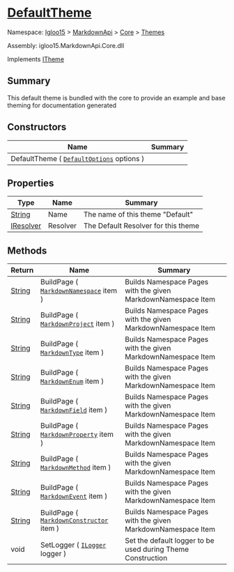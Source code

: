 # [DefaultTheme](./DefaultTheme.md)

Namespace: [Igloo15]() > [MarkdownApi]() > [Core](./../README.md) > [Themes](./README.md)

Assembly: igloo15.MarkdownApi.Core.dll

Implements [ITheme](./../Interfaces/ITheme.md)

## Summary
This default theme is bundled with the core to provide an example and base theming for documentation generated

## Constructors

| Name | Summary | 
| --- | --- | 
| DefaultTheme ( [`DefaultOptions`](./Default/DefaultOptions.md) options ) |  | 


## Properties

| Type | Name | Summary | 
| --- | --- | --- | 
| [String](https://docs.microsoft.com/en-us/dotnet/api/System.String) | Name | The name of this theme "Default" | 
| [IResolver](./../Interfaces/IResolver.md) | Resolver | The Default Resolver for this theme | 


## Methods

| Return | Name | Summary | 
| --- | --- | --- | 
| [String](https://docs.microsoft.com/en-us/dotnet/api/System.String) | BuildPage ( [`MarkdownNamespace`](./../MarkdownItems/MarkdownNamespace.md) item ) | Builds Namespace Pages with the given MarkdownNamespace Item | 
| [String](https://docs.microsoft.com/en-us/dotnet/api/System.String) | BuildPage ( [`MarkdownProject`](./../MarkdownItems/MarkdownProject.md) item ) | Builds Namespace Pages with the given MarkdownNamespace Item | 
| [String](https://docs.microsoft.com/en-us/dotnet/api/System.String) | BuildPage ( [`MarkdownType`](./../MarkdownItems/MarkdownType.md) item ) | Builds Namespace Pages with the given MarkdownNamespace Item | 
| [String](https://docs.microsoft.com/en-us/dotnet/api/System.String) | BuildPage ( [`MarkdownEnum`](./../MarkdownItems/MarkdownEnum.md) item ) | Builds Namespace Pages with the given MarkdownNamespace Item | 
| [String](https://docs.microsoft.com/en-us/dotnet/api/System.String) | BuildPage ( [`MarkdownField`](./../MarkdownItems/TypeParts/MarkdownField.md) item ) | Builds Namespace Pages with the given MarkdownNamespace Item | 
| [String](https://docs.microsoft.com/en-us/dotnet/api/System.String) | BuildPage ( [`MarkdownProperty`](./../MarkdownItems/TypeParts/MarkdownProperty.md) item ) | Builds Namespace Pages with the given MarkdownNamespace Item | 
| [String](https://docs.microsoft.com/en-us/dotnet/api/System.String) | BuildPage ( [`MarkdownMethod`](./../MarkdownItems/TypeParts/MarkdownMethod.md) item ) | Builds Namespace Pages with the given MarkdownNamespace Item | 
| [String](https://docs.microsoft.com/en-us/dotnet/api/System.String) | BuildPage ( [`MarkdownEvent`](./../MarkdownItems/TypeParts/MarkdownEvent.md) item ) | Builds Namespace Pages with the given MarkdownNamespace Item | 
| [String](https://docs.microsoft.com/en-us/dotnet/api/System.String) | BuildPage ( [`MarkdownConstructor`](./../MarkdownItems/TypeParts/MarkdownConstructor.md) item ) | Builds Namespace Pages with the given MarkdownNamespace Item | 
| void | SetLogger ( [`ILogger`](./DefaultTheme.md) logger ) | Set the default logger to be used during Theme Construction | 


